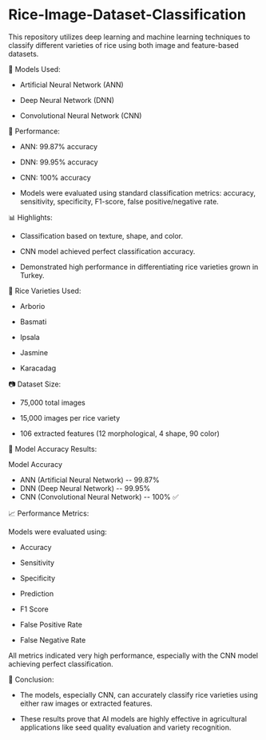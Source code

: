 # Rice-Image-Dataset-Classification
This repository utilizes deep learning and machine learning techniques to classify different varieties of rice using both image and feature-based datasets.


🧠 Models Used:

- Artificial Neural Network (ANN)

- Deep Neural Network (DNN)

- Convolutional Neural Network (CNN)

🧪 Performance:

- ANN: 99.87% accuracy

- DNN: 99.95% accuracy

- CNN: 100% accuracy

- Models were evaluated using standard classification metrics: accuracy, sensitivity, specificity, F1-score, false positive/negative rate.

📊 Highlights:

- Classification based on texture, shape, and color.

- CNN model achieved perfect classification accuracy.

- Demonstrated high performance in differentiating rice varieties grown in Turkey.


📌 Rice Varieties Used:
- Arborio

- Basmati

- Ipsala

- Jasmine

- Karacadag

📷 Dataset Size:

- 75,000 total images

- 15,000 images per rice variety

- 106 extracted features (12 morphological, 4 shape, 90 color)

🧠 Model Accuracy Results:

Model	Accuracy
- ANN (Artificial Neural Network)   --	99.87%
- DNN (Deep Neural Network)	   --     99.95%
- CNN (Convolutional Neural Network)	 --   100% ✅

📈 Performance Metrics:

Models were evaluated using:

- Accuracy

- Sensitivity

- Specificity

- Prediction

- F1 Score

- False Positive Rate

- False Negative Rate

All metrics indicated very high performance, especially with the CNN model achieving perfect classification.

🎯 Conclusion:

- The models, especially CNN, can accurately classify rice varieties using either raw images or extracted features.

- These results prove that AI models are highly effective in agricultural applications like seed quality evaluation and variety recognition.

